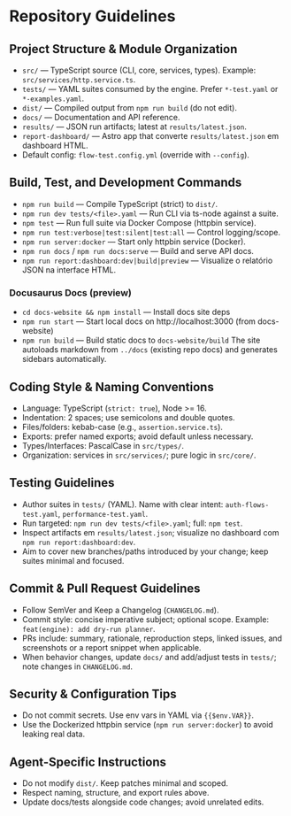 # Repository Guidelines

## Project Structure & Module Organization
- `src/` — TypeScript source (CLI, core, services, types). Example: `src/services/http.service.ts`.
- `tests/` — YAML suites consumed by the engine. Prefer `*-test.yaml` or `*-examples.yaml`.
- `dist/` — Compiled output from `npm run build` (do not edit).
- `docs/` — Documentation and API reference.
- `results/` — JSON run artifacts; latest at `results/latest.json`.
- `report-dashboard/` — Astro app that converte `results/latest.json` em dashboard HTML.
- Default config: `flow-test.config.yml` (override with `--config`).

## Build, Test, and Development Commands
- `npm run build` — Compile TypeScript (strict) to `dist/`.
- `npm run dev tests/<file>.yaml` — Run CLI via ts-node against a suite.
- `npm test` — Run full suite via Docker Compose (httpbin service).
- `npm run test:verbose|test:silent|test:all` — Control logging/scope.
- `npm run server:docker` — Start only httpbin service (Docker).
- `npm run docs` / `npm run docs:serve` — Build and serve API docs.
- `npm run report:dashboard:dev|build|preview` — Visualize o relatório JSON na interface HTML.

### Docusaurus Docs (preview)
- `cd docs-website && npm install` — Install docs site deps
- `npm run start` — Start local docs on http://localhost:3000 (from docs-website)
- `npm run build` — Build static docs to `docs-website/build`
The site autoloads markdown from `../docs` (existing repo docs) and generates sidebars automatically.

## Coding Style & Naming Conventions
- Language: TypeScript (`strict: true`), Node >= 16.
- Indentation: 2 spaces; use semicolons and double quotes.
- Files/folders: kebab-case (e.g., `assertion.service.ts`).
- Exports: prefer named exports; avoid default unless necessary.
- Types/Interfaces: PascalCase in `src/types/`.
- Organization: services in `src/services/`; pure logic in `src/core/`.

## Testing Guidelines
- Author suites in `tests/` (YAML). Name with clear intent: `auth-flows-test.yaml`, `performance-test.yaml`.
- Run targeted: `npm run dev tests/<file>.yaml`; full: `npm test`.
- Inspect artifacts em `results/latest.json`; visualize no dashboard com `npm run report:dashboard:dev`.
- Aim to cover new branches/paths introduced by your change; keep suites minimal and focused.

## Commit & Pull Request Guidelines
- Follow SemVer and Keep a Changelog (`CHANGELOG.md`).
- Commit style: concise imperative subject; optional scope. Example: `feat(engine): add dry-run planner`.
- PRs include: summary, rationale, reproduction steps, linked issues, and screenshots or a report snippet when applicable.
- When behavior changes, update `docs/` and add/adjust tests in `tests/`; note changes in `CHANGELOG.md`.

## Security & Configuration Tips
- Do not commit secrets. Use env vars in YAML via `{{$env.VAR}}`.
- Use the Dockerized httpbin service (`npm run server:docker`) to avoid leaking real data.

## Agent-Specific Instructions
- Do not modify `dist/`. Keep patches minimal and scoped.
- Respect naming, structure, and export rules above.
- Update docs/tests alongside code changes; avoid unrelated edits.
